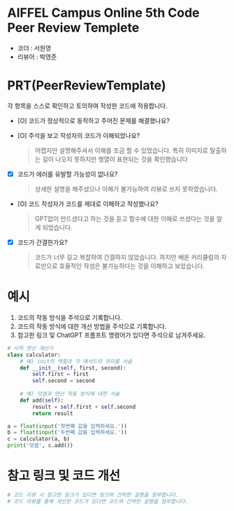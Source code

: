 # AIFFEL Campus Online 5th Code Peer Review Templete
- 코더 : 서원영
- 리뷰어 : 박영준


# PRT(PeerReviewTemplate) 
각 항목을 스스로 확인하고 토의하여 작성한 코드에 적용합니다.

- [O] 코드가 정상적으로 동작하고 주어진 문제를 해결했나요?
  
- [O] 주석을 보고 작성자의 코드가 이해되었나요?
  > 어렵지만 설명해주셔서 이해를 조금 할 수 있었습니다.
  > 특히 이미지로 탈출하는 길이 나오지 못하지만 행열이 표현되는 것을 확인했습니다
- [X] 코드가 에러를 유발할 가능성이 없나요?
  > 상세한 설명을 해주셨으나 이해가 불가능하여 리뷰로 쓰지 못하였습니다.
- [O] 코드 작성자가 코드를 제대로 이해하고 작성했나요?
  > GPT없이 만드셨다고 하는 것을 듣고 함수에 대한 이해로 쓰셨다는 것을 알게 되었습니다.
- [X] 코드가 간결한가요?
  > 코드가 너무 길고 복잡하여 간결하지 않았습니다.
  > 하지만 배운 커리큘럼의 자료만으로 효율적인 작성은 불가능하다는 것을 이해하고 보았습니다.

# 예시
1. 코드의 작동 방식을 주석으로 기록합니다.
2. 코드의 작동 방식에 대한 개선 방법을 주석으로 기록합니다.
3. 참고한 링크 및 ChatGPT 프롬프트 명령어가 있다면 주석으로 남겨주세요.
```python
# 사칙 연산 계산기
class calculator:
    # 예) init의 역할과 각 매서드의 의미를 서술
    def __init__(self, first, second):
        self.first = first
        self.second = second
    
    # 예) 덧셈과 연산 작동 방식에 대한 서술
    def add(self):
        result = self.first + self.second
        return result

a = float(input('첫번째 값을 입력하세요.')) 
b = float(input('두번째 값을 입력하세요.')) 
c = calculator(a, b)
print('덧셈', c.add()) 
```

# 참고 링크 및 코드 개선
```python
# 코드 리뷰 시 참고한 링크가 있다면 링크와 간략한 설명을 첨부합니다.
# 코드 리뷰를 통해 개선한 코드가 있다면 코드와 간략한 설명을 첨부합니다.
```

